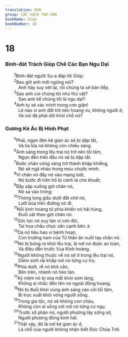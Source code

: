 ```yaml
---
translation: NVB
group: CÁC SÁCH THƠ-VĂN
bookName: Gióp 
bookNumber: 18
---
```


<div class="title"><h1>18</h1><h3>Binh-đát Trách Gióp Chê Các Bạn Ngu Dại </h3></div>
<span class="verse giop_18_1">  <sup>1</sup>Binh-đát người Su-a đáp lời Gióp: <br/></span>
<span class="verse giop_18_2">  <sup>2</sup>Bao giờ anh mới ngừng nói? <br/>   Anh hãy suy xét lại, rồi chúng ta sẽ bàn tiếp. <br/></span>
<span class="verse giop_18_3">  <sup>3</sup>Sao anh coi chúng tôi như thú vật? <br/>   Sao anh kể chúng tôi là ngu dại? <br/></span>
<span class="verse giop_18_4">  <sup>4</sup>Anh tự xé xác mình trong cơn giận! <br/>   Lẽ nào vì anh đất trở nên hoang vu, không người ở, <br/>   Và núi đá phải dời khỏi chỗ nó? <br/></span>
<div class="title"><h3>Gương Kẻ Ác Bị Hình Phạt </h3></div>
<span class="verse giop_18_5">  <sup>5</sup>Phải, ngọn đèn kẻ gian ác sẽ bị dập tắt, <br/>   Và tia lửa nó không còn chiếu sáng. <br/></span>
<span class="verse giop_18_6">  <sup>6</sup>Ánh sáng trong lều trại nó trở nên tối tăm, <br/>   Ngọn đèn trên đầu nó sẽ bị dập tắt. <br/></span>
<span class="verse giop_18_7">  <sup>7</sup>Bước chân vững vàng trở thành khập khiễng, <br/>   Nó sẽ ngã nhào trong mưu chước mình. <br/></span>
<span class="verse giop_18_8">  <sup>8</sup>Vì chân nó đẩy nó vào mạng lưới, <br/>   Nó bước đi trên hố bị cành lá che khuất; <br/></span>
<span class="verse giop_18_9">  <sup>9</sup>Bẫy sập xuống gót chân nó, <br/>   Nó sa vào tròng; <br/></span>
<span class="verse giop_18_10">  <sup>10</sup>Thòng lọng giấu dưới đất chờ nó, <br/>   Lưới bủa trên đường nó đi. <br/></span>
<span class="verse giop_18_11">  <sup>11</sup>Nỗi kinh hoàng tứ phía khiến nó hãi hùng, <br/>   Đuổi sát theo gót chân nó. <br/></span>
<span class="verse giop_18_12">  <sup>12</sup>Sức lực nó suy tàn vì cơn đói, <br/>   Tai họa chầu chực sẵn cạnh bên.<a data-toggle="tooltip" data-placement="bottom" title="Ctd: tai họa chỉ chờ nó vấp ngã">⚓</a><br/></span>
<span class="verse giop_18_13">  <sup>13</sup>Da nó tiêu hao vì bệnh hoạn, <br/>   Con trưởng nam của Tử thần ăn nuốt tay chân nó. <br/></span>
<span class="verse giop_18_14">  <sup>14</sup>Nó bị bứng ra khỏi lều trại, là nơi nó được an toàn, <br/>   Và điệu đến trước Vua Kinh hoàng. <br/></span>
<span class="verse giop_18_15">  <sup>15</sup>Người không thuộc về nó sẽ ở trong lều trại nó, <br/>   Diêm sinh rải khắp nơi nó từng cư trú. <br/></span>
<span class="verse giop_18_16">  <sup>16</sup>Phía dưới, rễ nó khô cằn, <br/>   Bên trên, nhành nó héo tàn. <br/></span>
<span class="verse giop_18_17">  <sup>17</sup>Kỷ niệm nó bị xóa mất khỏi xóm làng, <br/>   Không ai nhắc đến tên nó ngoài đồng hoang. <br/></span>
<span class="verse giop_18_18">  <sup>18</sup>Nó bị đuổi khỏi vùng ánh sáng vào cõi tối tăm, <br/>   Bị trục xuất khỏi vòng người sống. <br/></span>
<span class="verse giop_18_19">  <sup>19</sup>Trong gia tộc, nó sẽ không con cháu, <br/>   Không còn ai sống sót nơi nó từng cư ngụ. <br/></span>
<span class="verse giop_18_20">  <sup>20</sup>Trước số phận nó, người phương tây sững sờ, <br/>   Người phương đông kinh hãi. <br/></span>
<span class="verse giop_18_21">  <sup>21</sup>Thật vậy, đó là nơi kẻ gian ác ở, <br/>   Là chỗ của người không nhận biết Đức Chúa Trời. <br/></span>
